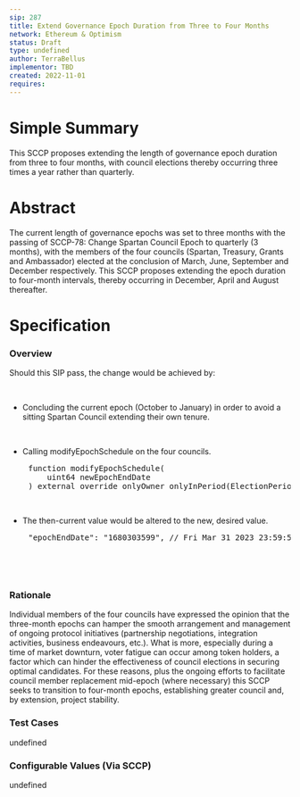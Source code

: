```yaml
---
sip: 287
title: Extend Governance Epoch Duration from Three to Four Months
network: Ethereum & Optimism
status: Draft
type: undefined
author: TerraBellus
implementor: TBD
created: 2022-11-01
requires: 
---
```


# Simple Summary

<p>This SCCP proposes extending the length of governance epoch duration from three to four months, with council elections thereby occurring three times a year rather than quarterly.</p>

# Abstract

<p>The current length of governance epochs was set to three months with the passing of SCCP-78: Change Spartan Council Epoch to quarterly (3 months), with the members of the four councils (Spartan, Treasury, Grants and Ambassador) elected at the conclusion of March, June, September and December respectively. This SCCP proposes extending the epoch duration to four-month intervals, thereby occurring in December, April and August thereafter.</p>

# Specification


### Overview

<p>Should this SIP pass, the change would be achieved by:</p><p><br></p><ul><li>Concluding the current epoch (October to January) in order to avoid a sitting Spartan Council extending their own tenure.</li></ul><p><br></p><ul><li>Calling&nbsp;modifyEpochSchedule&nbsp;on the four councils.</li></ul><pre class="ql-syntax" spellcheck="false">    function modifyEpochSchedule(
        uint64 newEpochEndDate
    ) external override onlyOwner onlyInPeriod(ElectionPeriod.Administration) {
</pre><p><br></p><ul><li>The then-current value would be altered to the new, desired value.</li></ul><pre class="ql-syntax" spellcheck="false">    "epochEndDate": "1680303599", // Fri Mar 31 2023 23:59:59 GMT+0000
</pre><p><br></p><p><br></p>

### Rationale

<p>Individual members of the four councils have expressed the opinion that the three-month epochs can hamper the smooth arrangement and management of ongoing protocol initiatives (partnership negotiations, integration activities, business endeavours, etc.). What is more, especially during a time of market downturn, voter fatigue can occur among token holders, a factor which can hinder the effectiveness of council elections in securing optimal candidates. For these reasons, plus the ongoing efforts to facilitate council member replacement mid-epoch (where necessary) this SCCP seeks to transition to four-month epochs, establishing greater council and, by extension, project stability.</p>

### Test Cases

undefined


### Configurable Values (Via SCCP)

undefined